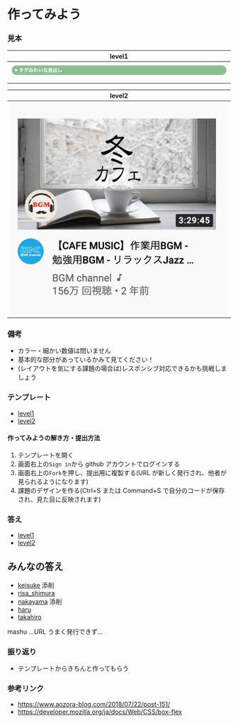 # 作ってみよう

### 見本

| level1                                    |
| ----------------------------------------- |
| ![作ってみよう3-1](./img/practice3-1.png) |

| level2                                    |
| ----------------------------------------- |
| ![作ってみよう3-2](./img/practice3-2.png) |

### 備考

- カラー・細かい数値は問いません
- 基本的な部分があっているかみて見てください！
- (レイアウトを気にする課題の場合は)レスポンシブ対応できるかも挑戦しましょう

### テンプレート

- [level1](https://codesandbox.io/s/zuotutemiyou3-level1-ep2ff?file=/index.html)
- [level2](https://codesandbox.io/s/zuotutemiyou3-level2-doh4d?file=/index.html)

#### 作ってみようの解き方・提出方法

1. テンプレートを開く
2. 画面右上の`Sign in`から github アカウントでログインする
3. 画面右上の`Fork`を押し、提出用に複製する(URL が新しく発行され、他者が見られるようになります)
4. 課題のデザインを作る(Ctrl+S または Command+S で自分のコードが保存され、見た目に反映されます)

### 答え

- [level1](https://codesandbox.io/s/zuotutemiyou3-level1--dae-we5fx)
- [level2](https://codesandbox.io/s/zuotutemiyou-3-level2--dae-oy1vb)

## みんなの答え

- [keisuke](https://codepen.io/mikeazaleaakane/pen/JjRWrwy) 添削
- [risa_shimura](https://codepen.io/risa-shimura/pen/ZEpeXqW)
- [nakayama](https://codepen.io/nakayama8320/pen/rNMyGZL) 添削
- [haru](https://codepen.io/haruki00000000/pen/OJRpxYG)
- [takahiro](https://codepen.io/okathira/pen/KKgWXeP)

mashu ...URL うまく発行できず...

### 振り返り

- テンプレートからきちんと作ってもらう

### 参考リンク

- https://www.aozora-blog.com/2018/07/22/post-151/
- https://developer.mozilla.org/ja/docs/Web/CSS/box-flex
